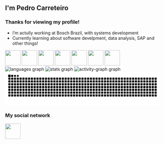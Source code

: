 ## I'm Pedro Carreteiro 

### Thanks for viewing my profile!


<!--**PedroAugustoPadovani/PedroAugustoPadovani** is a ✨ _special_ ✨ repository because its `README.md` (this file) appears on your GitHub profile.-->

- I’m actully working at Bosch Brazil, with systems development
- Currently learning about software develpment, data analysis, SAP and other things!

<div style="display: inline">
  <img width="50" height="50" src="https://cdn.jsdelivr.net/gh/devicons/devicon@latest/icons/python/python-original.svg" />
  <img width="50" height="50" src="https://cdn.jsdelivr.net/gh/devicons/devicon@latest/icons/csharp/csharp-original.svg" />
  <img width="50" height="50" src="https://cdn.jsdelivr.net/gh/devicons/devicon@latest/icons/mysql/mysql-original-wordmark.svg" />
  <img width="50" height="50" src="https://cdn.jsdelivr.net/gh/devicons/devicon@latest/icons/php/php-original.svg" />
  <img width="50" height="50" src="https://cdn.jsdelivr.net/gh/devicons/devicon@latest/icons/html5/html5-original.svg" />        
  <img width="50" height="50" src="https://cdn.jsdelivr.net/gh/devicons/devicon@latest/icons/css3/css3-original.svg" />
  <img width="50" height="50" src="https://cdn.jsdelivr.net/gh/devicons/devicon@latest/icons/java/java-original.svg" />
          
</div><br>


<!--![PedroAugustoPadovani's GitHub stats](https://github-readme-stats.vercel.app/api?username=PedroAugustoPadovani&show_icons=true&theme=tokyonight) -->

<div style="display: inline" align="center">
  <img src="https://github-readme-stats.vercel.app/api/top-langs?username=PedroCarreteiro&locale=en&hide_title=false&layout=compact&card_width=320&langs_count=12&theme=nightowl&hide_border=true&order=2" height="150" alt="languages graph"  />
  <img src="https://github-readme-stats.vercel.app/api?username=PedroCarreteiro&hide_title=true&hide_rank=false&show_icons=true&include_all_commits=true&count_private=true&disable_animations=false&theme=nightowl&locale=en&hide_border=true&order=1" height="150" alt="stats graph"  />
<!--   <img src = "https://nirzak-streak-stats.vercel.app/?user=PedroCarreteiro&theme=codeSTACKr&hide_border=false" height = 163/> -->
  <!--<img src="https://github-readme-stats.vercel.app/api?username=PedroAugustoPadovani&hide_title=false&hide_rank=false&show_icons=true&include_all_commits=true&count_private=true&disable_animations=false&theme=nightowl&locale=en&hide_border=true&order=1" height="150" alt="stats graph"  /> -->
  <img src="https://github-readme-activity-graph.vercel.app/graph?username=PedroCarreteiro&radius=16&theme=nightowl&area=true&order=5&hide_border=true&hide_title=true" height="400" alt="activity-graph graph"  />
  <img align="center" alt="github contribution grid snake animation" src="https://raw.githubusercontent.com/PedroCarreteiro/PedroCarreteiro/output/github-contribution-grid-snake-dark.svg">
</div>






### My social network
<a href="https://www.linkedin.com/in/pedro-carreteiro-447917284">
  <img width="50" height="50" src="https://cdn.jsdelivr.net/gh/devicons/devicon@latest/icons/linkedin/linkedin-original.svg" />        
</a>
